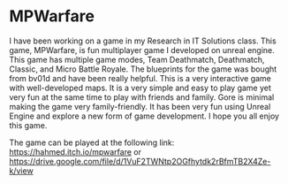 # MPWarfare
I have been working on a game in my Research in IT Solutions class. 
This game, MPWarfare, is fun multiplayer game I developed on unreal engine. 
This game has multiple game modes, Team Deathmatch, Deathmatch, Classic, and Micro Battle Royale.
The blueprints for the game was bought from bv01d and have been really helpful. 
This is a very interactive game with well-developed maps.
It is a very simple and easy to play game yet very fun at the same time to play with friends and family.
Gore is minimal making the game very family-friendly. 
It has been very fun using Unreal Engine and explore a new form of game development. 
I hope you all enjoy this game. 

The game can be played at the following link:
https://hahmed.itch.io/mpwarfare
or
https://drive.google.com/file/d/1VuF2TWNtp2OGfhytdk2rBfmTB2X4Ze-k/view
